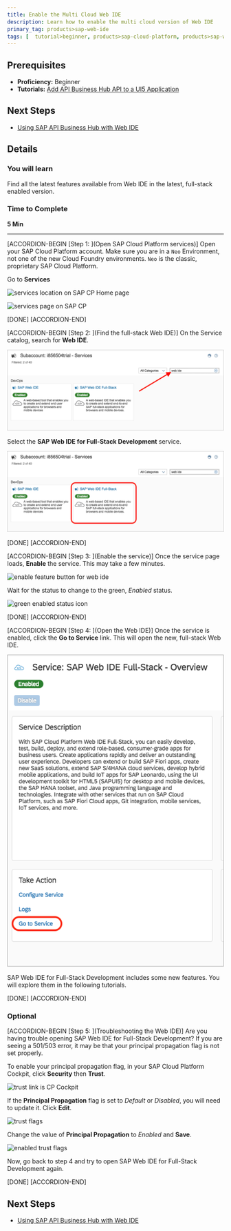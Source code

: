 ```yaml
---
title: Enable the Multi Cloud Web IDE
description: Learn how to enable the multi cloud version of Web IDE
primary_tag: products>sap-web-ide
tags: [  tutorial>beginner, products>sap-cloud-platform, products>sap-web-ide ]
---
```


## Prerequisites  
 - **Proficiency:** Beginner
 - **Tutorials:** [Add API Business Hub API to a UI5 Application](https://www.sap.com/developer/tutorials/hcp-abh-api-ui5-app.html)


## Next Steps
 - [Using SAP API Business Hub with Web IDE](https://www.sap.com/developer/tutorials/webide-api-hub.html)

## Details
### You will learn  
Find all the latest features available from Web IDE in the latest, full-stack enabled version.

### Time to Complete
**5 Min**

---

[ACCORDION-BEGIN [Step 1: ](Open SAP Cloud Platform services)]
Open your SAP Cloud Platform account. Make sure you are in a `Neo` Environment, not one of the new Cloud Foundry environments. `Neo` is the classic, proprietary SAP Cloud Platform.

Go to **Services**

![services location on SAP CP Home page](1.png)

![services page on SAP CP](2.png)

[DONE]
[ACCORDION-END]

[ACCORDION-BEGIN [Step 2: ](Find the full-stack Web IDE)]
On the Service catalog, search for **Web IDE**.

![search on SCP services page](3.png)

Select the **SAP Web IDE for Full-Stack Development** service.

![sap web ide full-stack version](4.png)

[DONE]
[ACCORDION-END]


[ACCORDION-BEGIN [Step 3: ](Enable the service)]
Once the service page loads, **Enable** the service. This may take a few minutes.

![enable feature button for web ide](5.png)

Wait for the status to change to the green, _Enabled_ status.

![green enabled status icon](5b.png)

[DONE]
[ACCORDION-END]

[ACCORDION-BEGIN [Step 4: ](Open the Web IDE)]
Once the service is enabled, click the **Go to Service** link. This will open the new, full-stack Web IDE.

![go to service link location for web ide](6.png)

SAP Web IDE for Full-Stack Development includes some new features. You will explore them in the following tutorials.

[DONE]
[ACCORDION-END]


### Optional

[ACCORDION-BEGIN [Step 5: ](Troubleshooting the Web IDE)]
Are you having trouble opening SAP Web IDE for Full-Stack Development? If you are seeing a 501/503 error, it may be that your principal propagation flag is not set properly.

To enable your principal propagation flag, in your SAP Cloud Platform Cockpit, click **Security** then **Trust**.

![trust link is CP Cockpit](7.png)

If the **Principal Propagation** flag is set to _Default_ or _Disabled_, you will need to update it. Click **Edit**.

![trust flags](8.png)

Change the value of **Principal Propagation** to _Enabled_ and **Save**.

![enabled trust flags](9.png)

Now, go back to step 4 and try to open SAP Web IDE for Full-Stack Development again.

[DONE]
[ACCORDION-END]

## Next Steps
- [Using SAP API Business Hub with Web IDE](https://www.sap.com/developer/tutorials/webide-api-hub.html)